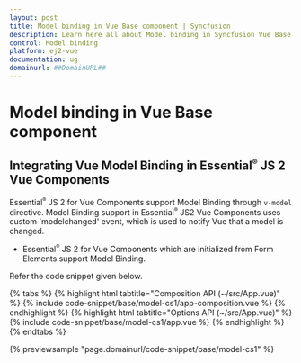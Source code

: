 ```yaml
---
layout: post
title: Model binding in Vue Base component | Syncfusion
description: Learn here all about Model binding in Syncfusion Vue Base component of Syncfusion Essential JS 2 and more.
control: Model binding 
platform: ej2-vue
documentation: ug
domainurl: ##DomainURL##
---
```


# Model binding in Vue Base component

## Integrating Vue Model Binding in Essential<sup style="font-size:70%">&reg;</sup> JS 2 Vue Components

Essential<sup style="font-size:70%">&reg;</sup> JS 2 for Vue Components support Model Binding through `v-model` directive. Model Binding support in Essential<sup style="font-size:70%">&reg;</sup> JS2 Vue Components uses custom 'modelchanged' event, which is used to notify Vue that a model is changed.

* Essential<sup style="font-size:70%">&reg;</sup> JS 2 for Vue Components which are initialized from Form Elements support Model Binding.

Refer the code snippet given below.

{% tabs %}
{% highlight html tabtitle="Composition API (~/src/App.vue)" %}
{% include code-snippet/base/model-cs1/app-composition.vue %}
{% endhighlight %}
{% highlight html tabtitle="Options API (~/src/App.vue)" %}
{% include code-snippet/base/model-cs1/app.vue %}
{% endhighlight %}
{% endtabs %}
        
{% previewsample "page.domainurl/code-snippet/base/model-cs1" %}